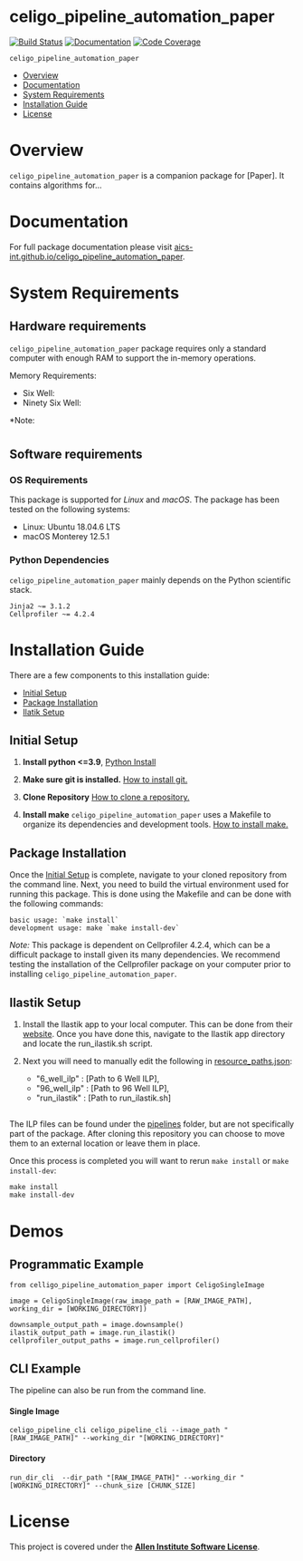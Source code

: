 # celigo_pipeline_automation_paper

[![Build Status](https://github.com/BrianWhitneyAI/celigo_pipeline_automation_paper/workflows/Build%20Main/badge.svg)](https://github.com/BrianWhitneyAI/celigo_pipeline_automation_paper/actions)
[![Documentation](https://github.com/BrianWhitneyAI/celigo_pipeline_automation_paper/workflows/Documentation/badge.svg)](https://BrianWhitneyAI.github.io/celigo_pipeline_automation_paper/)
[![Code Coverage](https://codecov.io/gh/BrianWhitneyAI/celigo_pipeline_automation_paper/branch/main/graph/badge.svg)](https://codecov.io/gh/BrianWhitneyAI/celigo_pipeline_automation_paper)

`celigo_pipeline_automation_paper` 

- [Overview](#overview)
- [Documentation](#documentation)
- [System Requirements](#system-requirements)
- [Installation Guide](#installation-guide)
- [License](#license)

# Overview
``celigo_pipeline_automation_paper`` is a companion package for [Paper]. It contains algorithms for...


# Documentation

For full package documentation please visit [aics-int.github.io/celigo_pipeline_automation_paper](https://aics-int.github.io/celigo_pipeline_automation_paper/).

# System Requirements
## Hardware requirements
`celigo_pipeline_automation_paper` package requires only a standard computer with enough RAM to support the in-memory operations.

Memory Requirements:
* Six Well: 
* Ninety Six Well:

*Note: 


#
## Software requirements
### OS Requirements
This package is supported for *Linux* and *macOS*. The package has been tested on the following systems:
+ Linux: Ubuntu 18.04.6 LTS
+ macOS Monterey 12.5.1

### Python Dependencies
`celigo_pipeline_automation_paper` mainly depends on the Python scientific stack.

```
Jinja2 ~= 3.1.2
Cellprofiler ~= 4.2.4
```

# Installation Guide

There are a few components to this installation guide:
- [Initial Setup](#initial-setup)
- [Package Installation](#package-installation)
- [Ilatik Setup](#ilastik-setup)

## Initial Setup

1. **Install python <=3.9**, [Python Install](https://www.python.org/downloads/)

2. **Make sure git is installed.** [How to install git.](https://git-scm.com/download/win)

3. **Clone Repository** [How to clone a repository.](https://docs.github.com/en/repositories/creating-and-managing-repositories/cloning-a-repository)

4. **Install make**  `celigo_pipeline_automation_paper` uses a Makefile to organize its dependencies and development tools. [How to install make.](https://sp21.datastructur.es/materials/guides/make-install.html)

## Package Installation
Once the [Initial Setup](#initial-setup) is complete, navigate to your cloned repository from the command line. Next, you need to build the virtual environment used for running this package. This is done using the Makefile and can be done with the following commands:

    basic usage: `make install`
    development usage: make `make install-dev`

*Note:* This package is dependent on Cellprofiler 4.2.4, which can be a difficult package to install given its many dependencies. We recommend testing the installation of the Cellprofiler package on your computer prior to installing `celigo_pipeline_automation_paper`.

## Ilastik Setup
    
1. Install the Ilastik app to your local computer. This can be done from their [website](https://www.ilastik.org/documentation/basics/installation.html). Once you have done this, navigate to the Ilastik app directory and locate the run_ilastik.sh script.

2. Next you will need to manually edit the following in [resource_paths.json](celigo_pipeline_automation_paper/bin/resource_paths.json):

    * "6_well_ilp"  : [Path to 6 Well ILP],
    * "96_well_ilp" : [Path to 96 Well ILP],
    * "run_ilastik" : [Path to run_ilastik.sh]
##
The ILP files can be found under the [pipelines](#celigo_pipeline_automation_paper/pipelines) folder, but are not specifically part of the package. After cloning this repository you can choose to move them to an external location or leave them in place.

Once this process is completed you will want to rerun `make install` or `make install-dev`:
```
make install 
make install-dev
```
# Demos 

## Programmatic Example
```
from celligo_pipeline_automation_paper import CeligoSingleImage

image = CeligoSingleImage(raw_image_path = [RAW_IMAGE_PATH], working_dir = [WORKING_DIRECTORY])

downsample_output_path = image.downsample()
ilastik_output_path = image.run_ilastik()
cellprofiler_output_paths = image.run_cellprofiler()
```
## CLI Example 
The pipeline can also be run from the command line.

#### Single Image
```
celigo_pipeline_cli celigo_pipeline_cli --image_path "[RAW_IMAGE_PATH]" --working_dir "[WORKING_DIRECTORY]"

```
#### Directory
```
run_dir_cli  --dir_path "[RAW_IMAGE_PATH]" --working_dir "[WORKING_DIRECTORY]" --chunk_size [CHUNK_SIZE]

```

# License

This project is covered under the **[Allen Institute Software License](LICENSE)**.


